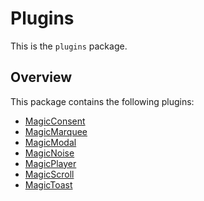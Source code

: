 # Plugins

This is the `plugins` package.

## Overview

This package contains the following plugins:

- [MagicConsent](./MagicConsent/index.md)
- [MagicMarquee](./MagicMarquee/index.md)
- [MagicModal](./MagicModal/index.md)
- [MagicNoise](./MagicNoise/index.md)
- [MagicPlayer](./MagicPlayer/index.md)
- [MagicScroll](./MagicScroll/index.md)
- [MagicToast](./MagicToast/index.md)
